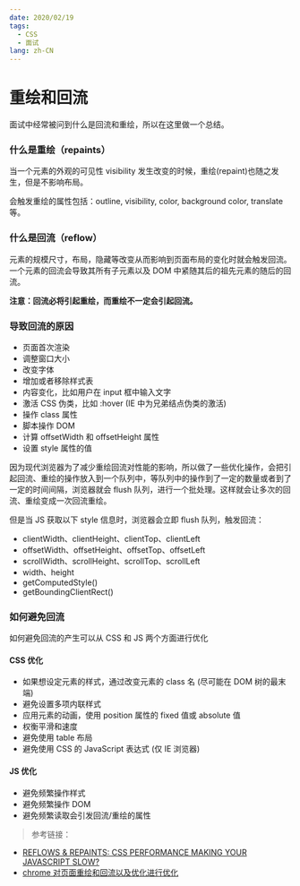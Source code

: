 ```yaml
---
date: 2020/02/19
tags:
  - CSS
  - 面试
lang: zh-CN
---
```


# 重绘和回流

面试中经常被问到什么是回流和重绘，所以在这里做一个总结。

### 什么是重绘（repaints）

当一个元素的外观的可见性 visibility 发生改变的时候，重绘(repaint)也随之发生，但是不影响布局。

会触发重绘的属性包括：outline, visibility, color, background color, translate 等。

### 什么是回流（reflow）

元素的规模尺寸，布局，隐藏等改变从而影响到页面布局的变化时就会触发回流。一个元素的回流会导致其所有子元素以及 DOM 中紧随其后的祖先元素的随后的回流。

**注意：回流必将引起重绘，而重绘不一定会引起回流。**

### 导致回流的原因

- 页面首次渲染
- 调整窗口大小
- 改变字体
- 增加或者移除样式表
- 内容变化，比如用户在 input 框中输入文字
- 激活 CSS 伪类，比如 :hover (IE 中为兄弟结点伪类的激活)
- 操作 class 属性
- 脚本操作 DOM
- 计算 offsetWidth 和 offsetHeight 属性
- 设置 style 属性的值

因为现代浏览器为了减少重绘回流对性能的影响，所以做了一些优化操作，会把引起回流、重绘的操作放入到一个队列中，等队列中的操作到了一定的数量或者到了一定的时间间隔，浏览器就会 flush 队列，进行一个批处理。这样就会让多次的回流、重绘变成一次回流重绘。

但是当 JS 获取以下 style 信息时，浏览器会立即 flush 队列，触发回流：

- clientWidth、clientHeight、clientTop、clientLeft
- offsetWidth、offsetHeight、offsetTop、offsetLeft
- scrollWidth、scrollHeight、scrollTop、scrollLeft
- width、height
- getComputedStyle()
- getBoundingClientRect()

### 如何避免回流

如何避免回流的产生可以从 CSS 和 JS 两个方面进行优化

#### CSS 优化

- 如果想设定元素的样式，通过改变元素的 class 名 (尽可能在 DOM 树的最末端)
- 避免设置多项内联样式
- 应用元素的动画，使用 position 属性的 fixed 值或 absolute 值
- 权衡平滑和速度
- 避免使用 table 布局
- 避免使用 CSS 的 JavaScript 表达式 (仅 IE 浏览器)

#### JS 优化

- 避免频繁操作样式
- 避免频繁操作 DOM
- 避免频繁读取会引发回流/重绘的属性

> 参考链接：

- [REFLOWS & REPAINTS: CSS PERFORMANCE MAKING YOUR JAVASCRIPT SLOW?](http://www.stubbornella.org/content/2009/03/27/reflows-repaints-css-performance-making-your-javascript-slow/)
- [chrome 对页面重绘和回流以及优化进行优化](https://www.zhoulujun.cn/html/webfront/browser/webkit/2016_0506_7820.html)
